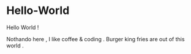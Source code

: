 # Hello-World


Hello World !

Nothando here , I like coffee & coding .
Burger king fries are out of this world .
